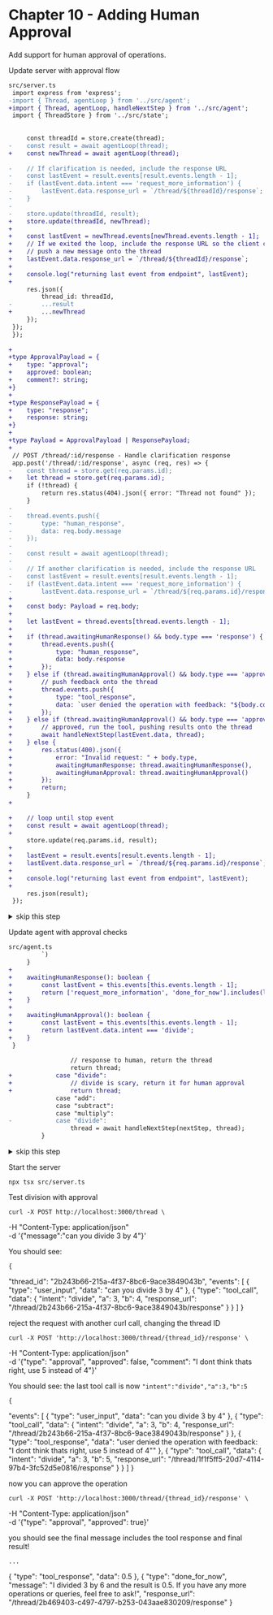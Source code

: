 # Chapter 10 - Adding Human Approval

Add support for human approval of operations.

Update server with approval flow

```diff
src/server.ts
 import express from 'express';
-import { Thread, agentLoop } from '../src/agent';
+import { Thread, agentLoop, handleNextStep } from '../src/agent';
 import { ThreadStore } from '../src/state';
 
     
     const threadId = store.create(thread);
-    const result = await agentLoop(thread);
+    const newThread = await agentLoop(thread);
     
-    // If clarification is needed, include the response URL
-    const lastEvent = result.events[result.events.length - 1];
-    if (lastEvent.data.intent === 'request_more_information') {
-        lastEvent.data.response_url = `/thread/${threadId}/response`;
-    }
-    
-    store.update(threadId, result);
+    store.update(threadId, newThread);
+
+    const lastEvent = newThread.events[newThread.events.length - 1];
+    // If we exited the loop, include the response URL so the client can
+    // push a new message onto the thread
+    lastEvent.data.response_url = `/thread/${threadId}/response`;
+
+    console.log("returning last event from endpoint", lastEvent);
+
     res.json({ 
         thread_id: threadId,
-        ...result 
+        ...newThread 
     });
 });
 });
 
+
+type ApprovalPayload = {
+    type: "approval";
+    approved: boolean;
+    comment?: string;
+}
+
+type ResponsePayload = {
+    type: "response";
+    response: string;
+}
+
+type Payload = ApprovalPayload | ResponsePayload;
+
 // POST /thread/:id/response - Handle clarification response
 app.post('/thread/:id/response', async (req, res) => {
-    const thread = store.get(req.params.id);
+    let thread = store.get(req.params.id);
     if (!thread) {
         return res.status(404).json({ error: "Thread not found" });
     }
-    
-    thread.events.push({
-        type: "human_response",
-        data: req.body.message
-    });
-    
-    const result = await agentLoop(thread);
-    
-    // If another clarification is needed, include the response URL
-    const lastEvent = result.events[result.events.length - 1];
-    if (lastEvent.data.intent === 'request_more_information') {
-        lastEvent.data.response_url = `/thread/${req.params.id}/response`;
+
+    const body: Payload = req.body;
+
+    let lastEvent = thread.events[thread.events.length - 1];
+
+    if (thread.awaitingHumanResponse() && body.type === 'response') {
+        thread.events.push({
+            type: "human_response",
+            data: body.response
+        });
+    } else if (thread.awaitingHumanApproval() && body.type === 'approval' && !body.approved) {
+        // push feedback onto the thread
+        thread.events.push({
+            type: "tool_response",
+            data: `user denied the operation with feedback: "${body.comment}"`
+        });
+    } else if (thread.awaitingHumanApproval() && body.type === 'approval' && body.approved) {
+        // approved, run the tool, pushing results onto the thread
+        await handleNextStep(lastEvent.data, thread);
+    } else {
+        res.status(400).json({
+            error: "Invalid request: " + body.type,
+            awaitingHumanResponse: thread.awaitingHumanResponse(),
+            awaitingHumanApproval: thread.awaitingHumanApproval()
+        });
+        return;
     }
+
     
+    // loop until stop event
+    const result = await agentLoop(thread);
+
     store.update(req.params.id, result);
+
+    lastEvent = result.events[result.events.length - 1];
+    lastEvent.data.response_url = `/thread/${req.params.id}/response`;
+
+    console.log("returning last event from endpoint", lastEvent);
+    
     res.json(result);
 });
```

<details>
<summary>skip this step</summary>

    cp ./walkthrough/10-server.ts src/server.ts

</details>

Update agent with approval checks

```diff
src/agent.ts
         `)
     }
+
+    awaitingHumanResponse(): boolean {
+        const lastEvent = this.events[this.events.length - 1];
+        return ['request_more_information', 'done_for_now'].includes(lastEvent.data.intent);
+    }
+
+    awaitingHumanApproval(): boolean {
+        const lastEvent = this.events[this.events.length - 1];
+        return lastEvent.data.intent === 'divide';
+    }
 }
 
                 // response to human, return the thread
                 return thread;
+            case "divide":
+                // divide is scary, return it for human approval
+                return thread;
             case "add":
             case "subtract":
             case "multiply":
-            case "divide":
                 thread = await handleNextStep(nextStep, thread);
         }
```

<details>
<summary>skip this step</summary>

    cp ./walkthrough/10-agent.ts src/agent.ts

</details>

Start the server

    npx tsx src/server.ts

Test division with approval

    curl -X POST http://localhost:3000/thread \
  -H "Content-Type: application/json" \
  -d '{"message":"can you divide 3 by 4"}'

You should see:

    {
  "thread_id": "2b243b66-215a-4f37-8bc6-9ace3849043b",
  "events": [
    {
      "type": "user_input",
      "data": "can you divide 3 by 4"
    },
    {
      "type": "tool_call",
      "data": {
        "intent": "divide",
        "a": 3,
        "b": 4,
        "response_url": "/thread/2b243b66-215a-4f37-8bc6-9ace3849043b/response"
      }
    }
  ]
}

reject the request with another curl call, changing the thread ID

    curl -X POST 'http://localhost:3000/thread/{thread_id}/response' \
  -H "Content-Type: application/json" \
  -d '{"type": "approval", "approved": false, "comment": "I dont think thats right, use 5 instead of 4"}'

You should see: the last tool call is now `"intent":"divide","a":3,"b":5`

    {
  "events": [
    {
      "type": "user_input",
      "data": "can you divide 3 by 4"
    },
    {
      "type": "tool_call",
      "data": {
        "intent": "divide",
        "a": 3,
        "b": 4,
        "response_url": "/thread/2b243b66-215a-4f37-8bc6-9ace3849043b/response"
      }
    },
    {
      "type": "tool_response",
      "data": "user denied the operation with feedback: \"I dont think thats right, use 5 instead of 4\""
    },
    {
      "type": "tool_call",
      "data": {
        "intent": "divide",
        "a": 3,
        "b": 5,
        "response_url": "/thread/1f1f5ff5-20d7-4114-97b4-3fc52d5e0816/response"
      }
    }
  ]
}

now you can approve the operation

    curl -X POST 'http://localhost:3000/thread/{thread_id}/response' \
  -H "Content-Type: application/json" \
  -d '{"type": "approval", "approved": true}'

you should see the final message includes the tool response and final result!

    ...
{
  "type": "tool_response",
  "data": 0.5
},
{
  "type": "done_for_now",
  "message": "I divided 3 by 6 and the result is 0.5. If you have any more operations or queries, feel free to ask!",
  "response_url": "/thread/2b469403-c497-4797-b253-043aae830209/response"
}

